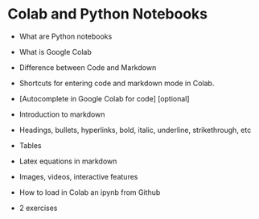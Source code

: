 # Colab and Python Notebooks


- What are Python notebooks
- What is Google Colab
- Difference between Code and Markdown
- Shortcuts for entering code and markdown mode in Colab.
- [Autocomplete in Google Colab for code] [optional]
- Introduction to markdown
- Headings, bullets, hyperlinks, bold, italic, underline, strikethrough, etc
- Tables
- Latex equations in markdown
- Images, videos, interactive features
- How to load in Colab an ipynb from Github

- 2 exercises
